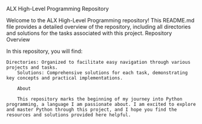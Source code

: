 ALX High-Level Programming Repository

Welcome to the ALX High-Level Programming repository! This README.md file provides a detailed overview of the repository, including all directories and solutions for the tasks associated with this project.
Repository Overview

In this repository, you will find:

    Directories: Organized to facilitate easy navigation through various projects and tasks.
        Solutions: Comprehensive solutions for each task, demonstrating key concepts and practical implementations.

        About

        This repository marks the beginning of my journey into Python programming, a language I am passionate about. I am excited to explore and master Python through this project, and I hope you find the resources and solutions provided here helpful.
